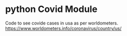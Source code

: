 # python Covid Module
Code to see covide cases in usa as per worldometers.
<br />
https://www.worldometers.info/coronavirus/country/us/
